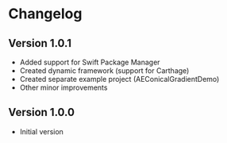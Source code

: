 # Changelog

## Version 1.0.1

- Added support for Swift Package Manager
- Created dynamic framework (support for Carthage)
- Created separate example project (AEConicalGradientDemo)
- Other minor improvements

## Version 1.0.0

- Initial version